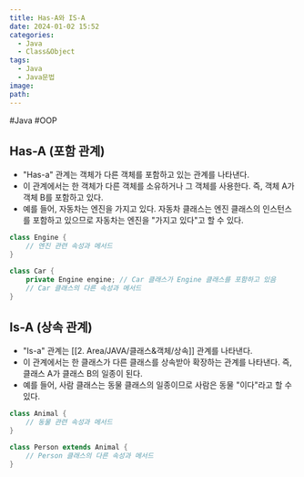 ```yaml
---
title: Has-A와 IS-A
date: 2024-01-02 15:52
categories:
  - Java
  - Class&Object
tags:
  - Java
  - Java문법
image: 
path:
---
```

#Java #OOP 

## Has-A (포함 관계)
- "Has-a" 관계는 객체가 다른 객체를 포함하고 있는 관계를 나타낸다.
- 이 관계에서는 한 객체가 다른 객체를 소유하거나 그 객체를 사용한다. 즉, 객체 A가 객체 B를 포함하고 있다.
- 예를 들어, 자동차는 엔진을 가지고 있다. 자동차 클래스는 엔진 클래스의 인스턴스를 포함하고 있으므로 자동차는 엔진을 "가지고 있다"고 할 수 있다.

```java
class Engine {
    // 엔진 관련 속성과 메서드
}

class Car {
    private Engine engine; // Car 클래스가 Engine 클래스를 포함하고 있음
    // Car 클래스의 다른 속성과 메서드
}

```

## Is-A (상속 관계)
- "Is-a" 관계는 [[2. Area/JAVA/클래스&객체/상속]] 관계를 나타낸다.
- 이 관계에서는 한 클래스가 다른 클래스를 상속받아 확장하는 관계를 나타낸다. 즉, 클래스 A가 클래스 B의 일종이 된다.
- 예를 들어, 사람 클래스는 동물 클래스의 일종이므로 사람은 동물 "이다"라고 할 수 있다.

```java
class Animal {
    // 동물 관련 속성과 메서드
}

class Person extends Animal {
    // Person 클래스의 다른 속성과 메서드
}

```
